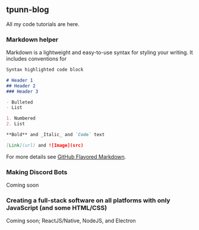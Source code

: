 ## tpunn-blog

All my code tutorials are here.

### Markdown helper

Markdown is a lightweight and easy-to-use syntax for styling your writing. It includes conventions for

```markdown
Syntax highlighted code block

# Header 1
## Header 2
### Header 3

- Bulleted
- List

1. Numbered
2. List

**Bold** and _Italic_ and `Code` text

[Link](url) and ![Image](src)
```
For more details see [GitHub Flavored Markdown](https://guides.github.com/features/mastering-markdown/).

### Making Discord Bots

Coming soon


### Creating a full-stack software on all platforms with only JavaScript (and some HTML/CSS)

Coming soon;
ReactJS/Native, NodeJS, and Electron
